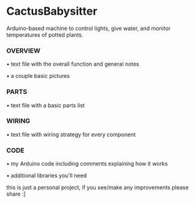 # CactusBabysitter
Arduino-based machine to control lights, give water, and monitor temperatures of potted plants.

### OVERVIEW
• text file with the overall function and general notes

• a couple basic pictures

### PARTS
• text file with a basic parts list  
  
### WIRING
• text file with wiring strategy for every component
  
### CODE
• my Arduino code including comments explaining how it works

• additional libraries you'll need


this is just a personal project, if you see/make any improvements please share :]
